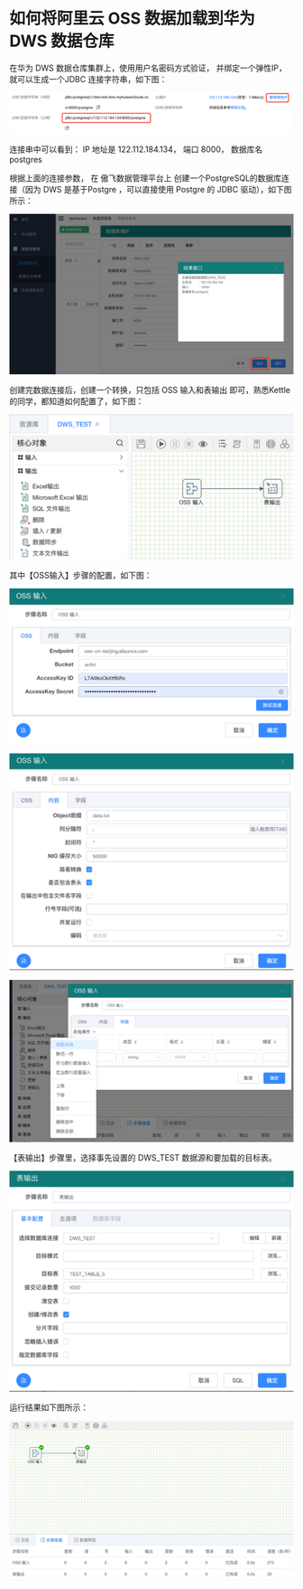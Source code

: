 # 如何将阿里云 OSS 数据加载到华为 DWS 数据仓库



在华为 DWS 数据仓库集群上，使用用户名密码方式验证， 并绑定一个弹性IP，就可以生成一个JDBC 连接字符串，如下图：

![](<../../.gitbook/assets/0 (1).png>)

连接串中可以看到： IP 地址是 122.112.184.134， 端口 8000， 数据库名 postgres

根据上面的连接参数， 在 傲飞数据管理平台上 创建一个PostgreSQL的数据库连接（因为 DWS 是基于Postgre ，可以直接使用 Postgre 的 JDBC 驱动），如下图所示：

![](<../../.gitbook/assets/1 (3).png>)

创建完数据连接后，创建一个转换，只包括 OSS 输入和表输出 即可，熟悉Kettle 的同学，都知道如何配置了，如下图：

![](<../../.gitbook/assets/2 (3).png>)

其中【OSS输入】步骤的配置，如下图：

![](../../.gitbook/assets/3.png)

![](<../../.gitbook/assets/4 (1).png>)

![](../../.gitbook/assets/5.png)

【表输出】步骤里，选择事先设置的 DWS\_TEST 数据源和要加载的目标表。

![](<../../.gitbook/assets/6 (2).png>)

运行结果如下图所示：

![](../../.gitbook/assets/7.png)

